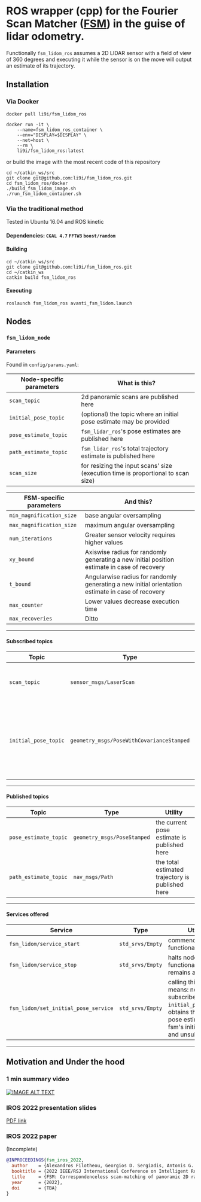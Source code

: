 # ROS wrapper (cpp) for the Fourier Scan Matcher ([FSM](https://github.com/li9i/fsm)) in the guise of lidar odometry.

Functionally `fsm_lidom_ros` assumes a 2D LIDAR sensor with a field of view of
360 degrees and executing it while the sensor is on the move will output an estimate
of its trajectory.


## Installation

### Via Docker

```
docker pull li9i/fsm_lidom_ros

docker run -it \
    --name=fsm_lidom_ros_container \
    --env="DISPLAY=$DISPLAY" \
    --net=host \
    --rm \
    li9i/fsm_lidom_ros:latest
```

or build the image with the most recent code of this repository

```
cd ~/catkin_ws/src
git clone git@github.com:li9i/fsm_lidom_ros.git
cd fsm_lidom_ros/docker
./build_fsm_lidom_image.sh
./run_fsm_lidom_container.sh

```

### Via the traditional method

Tested in Ubuntu 16.04 and ROS kinetic

#### Dependencies: `CGAL 4.7` `FFTW3` `boost/random`

#### Building

```
cd ~/catkin_ws/src
git clone git@github.com:li9i/fsm_lidom_ros.git
cd ~/catkin_ws
catkin build fsm_lidom_ros
```

#### Executing

```
roslaunch fsm_lidom_ros avanti_fsm_lidom.launch
```

## Nodes

### `fsm_lidom_node`

#### Parameters

Found in `config/params.yaml`:

| Node-specific parameters | What is this?                                                                    |
| ------------------------ | -------------------------------------------------------------------------------- |
| `scan_topic`             | 2d panoramic scans are published here                                            |
| `initial_pose_topic`     | (optional) the topic where an initial pose estimate may be provided              |
| `pose_estimate_topic`    | `fsm_lidar_ros`'s pose estimates are published here                              |
| `path_estimate_topic`    | `fsm_lidar_ros`'s total trajectory estimate is published here                    |
| `scan_size`              | for resizing the input scans' size (execution time is proportional to scan size) |

| FSM-specific parameters  | And this?                                                                                         |
| ------------------------ | ------------------------------------------------------------------------------------------------- |
| `min_magnification_size` | base angular oversampling                                                                         |
| `max_magnification_size` | maximum angular oversampling                                                                      |
| `num_iterations`         | Greater sensor velocity requires higher values                                                    |
| `xy_bound`               | Axiswise radius for randomly generating a new initial position estimate in case of recovery       |
| `t_bound`                | Angularwise radius for randomly generating a new initial orientation estimate in case of recovery |
| `max_counter`            | Lower values decrease execution time                                                              |
| `max_recoveries`         | Ditto                                                                                             |

---


#### Subscribed topics

| Topic                | Type                                     | Utility                                                                                |
| -------------------- | ---------------------------------------- | ---------------------------------------------------------------------------------------|
| `scan_topic`         | `sensor_msgs/LaserScan`                  | 2d panoramic scans are published here                                                  |
| `initial_pose_topic` | `geometry_msgs/PoseWithCovarianceStamped`| optional---for setting the very first pose estimate to something other than the origin |

---

#### Published topics

| Topic                 | Type                        | Utility                                          |
| --------------------- | ----------------------------| ------------------------------------------------ |
| `pose_estimate_topic` | `geometry_msgs/PoseStamped` | the current pose estimate is published here      |
| `path_estimate_topic` | `nav_msgs/Path`             | the total estimated trajectory is published here |

---

#### Services offered

| Service                              | Type             | Utility                                                                                                                                          |
| ------------------------------------ | ---------------- | ------------------------------------------------------------------------------------------------------------------------------------------------ |
| `fsm_lidom/service_start`            | `std_srvs/Empty` | commences node functionality                                                                                                                     |
| `fsm_lidom/service_stop`             | `std_srvs/Empty` | halts node functionality (node remains alive)                                                                                                    |
| `fsm_lidom/set_initial_pose_service` | `std_srvs/Empty` | calling this service means: node subscribes to `initial_pose_topic`, obtains the latest pose estimate, sets fsm's initial pose, and unsubscribes |

---

## Motivation and Under the hood

### 1 min summary video
[![IMAGE ALT TEXT](http://img.youtube.com/vi/hB4qsHCEXGI/0.jpg)](http://www.youtube.com/watch?v=hB4qsHCEXGI "1 min summary video")

### IROS 2022 presentation slides
[PDF link](https://raw.githubusercontent.com/li9i/fsm_presentation_iros22/master/main.pdf)

### IROS 2022 paper

(Incomplete)

```bibtex
@INPROCEEDINGS{fsm_iros_2022,
  author    = {Alexandros Filotheou, Georgios D. Sergiadis, Antonis G. Dimitriou},
  booktitle = {2022 IEEE/RSJ International Conference on Intelligent Robots and Systems (IROS)},
  title     = {FSM: Correspondenceless scan-matching of panoramic 2D range scans},
  year      = {2022},
  doi       = {TBA}
}
